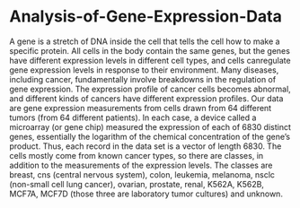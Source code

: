 # Analysis-of-Gene-Expression-Data
A gene is a stretch of DNA inside the cell that tells the cell how to make a specific protein. All cells in the body contain the same genes, but the genes have different expression levels in different cell types, and cells canregulate gene expression levels in response to their environment. Many diseases, including cancer, fundamentally involve breakdowns in the regulation of gene expression. The expression profile of cancer cells becomes abnormal, and different kinds of cancers have different expression profiles. Our data are gene expression measurements from cells drawn from 64 different tumors (from 64 different patients). In each case, a device called a microarray (or gene chip) measured the expression of each of 6830 distinct genes, essentially the logarithm of the chemical concentration of the gene’s product. Thus, each record in the data set is a vector of length 6830. The cells mostly come from known cancer types, so there are classes, in addition to the measurements of the expression levels. The classes are breast, cns (central nervous system), colon, leukemia, melanoma, nsclc (non-small cell lung cancer), ovarian, prostate, renal, K562A, K562B, MCF7A, MCF7D (those three are laboratory tumor cultures) and unknown.
